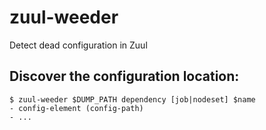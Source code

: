 # zuul-weeder

Detect dead configuration in Zuul

## Discover the configuration location:

```
$ zuul-weeder $DUMP_PATH dependency [job|nodeset] $name
- config-element (config-path)
- ...
```
